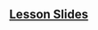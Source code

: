 ## [Lesson Slides](https://docs.google.com/presentation/d/1pbUl0hb_HVpqbMGvfTVhvYsoe4ku4zI4eJXNWVvsYrY/edit?usp=sharing)
